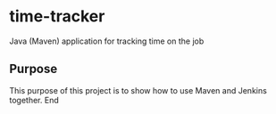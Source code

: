 # time-tracker
Java (Maven) application for tracking time on the job

## Purpose

This purpose of this project is to show how to use Maven and Jenkins together.
End
